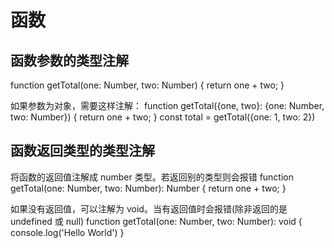 # 函数

## 函数参数的类型注解

function getTotal(one: Number, two: Number) {
  return one + two;
}

如果参数为对象，需要这样注解：
function getTotal({one, two}: {one: Number, two: Number}) {
  return one + two;
}
const total = getTotal({one: 1, two: 2})

## 函数返回类型的类型注解

将函数的返回值注解成 number 类型。若返回别的类型则会报错
function getTotal(one: Number, two: Number): Number {
  return one + two;
}

如果没有返回值，可以注解为 void。当有返回值时会报错(除非返回的是 undefined 或 null)
function getTotal(one: Number, two: Number): void {
  console.log('Hello World')
}
